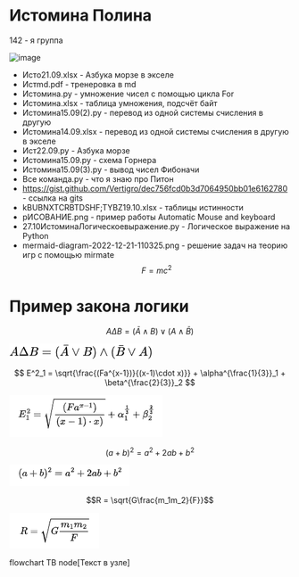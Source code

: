 # Истомина Полина
142 - я группа 

![image](https://user-images.githubusercontent.com/114555035/192938390-865cfa8a-a79f-49b9-8593-b8bee6a7e57a.png)

- Исто21.09.xlsx - Азбука морзе в экселе
- Истmd.pdf - тренеровка в md
- Истомина.py - умножение чисел с помощью цикла For
- Истомина.xlsx - таблица умножения, подсчёт байт
- Истомина15.09(2).py - перевод из одной системы счисления в другую 
- Истомина14.09.xlsx - перевод из одной системы счисления в другую в экселе 
- Ист22.09.py - Азбука морзе 
- Истомина15.09.py - схема Горнера
- Истомина15.09(3).py - вывод чисел Фибоначи
- Все команда.py - что я знаю про Питон
- https://gist.github.com/Vertigro/dec756fcd0b3d7064950bb01e6162780 - ссылка на gits
- kBUBNXTCRBTDSHF;TYBZ19.10.xlsx - таблицы истинности 
- рИСОВАНИЕ.png - пример работы Automatic Mouse and keyboard
- 27.10ИстоминаЛогическоевыражение.py - Логическое выражение на Python
- mermaid-diagram-2022-12-21-110325.png - решение задач на теорию игр с помощью mirmate
 $$F = mc^2$$ 
 # Пример закона логики 
 $$A \Delta B = (\bar A \wedge B) \vee (  A \wedge \bar B)$$ 
 
 ![image](https://github.com/Vertigro/IstominaPolina/blob/main/lagrida_latex_editor.png)
 
 $$ E^2_1 = \sqrt{\frac{(Fa^{x-1})}{(x-1)\cdot x)}} + \alpha^{\frac{1}{3}}_1 + \beta^{\frac{2}{3}}_2 $$
 
  ![image](https://github.com/Vertigro/IstominaPolina/blob/main/%D0%A1%D0%BD%D0%B8%D0%BC%D0%BE%D0%BA1.PNG)
 
$$(a+b)^2= a^2+2ab+b^2$$

![image](https://github.com/Vertigro/IstominaPolina/blob/main/%D0%A1%D0%BD%D0%B8%D0%BC%D0%BE%D0%BA2.PNG)

$$R = \sqrt{G\frac{m_1m_2}{F}}$$

![image](https://github.com/Vertigro/IstominaPolina/blob/main/%D0%A1%D0%BD%D0%B8%D0%BC%D0%BE%D0%BA3.PNG)

flowchart TB
  node[Текст в узле]
